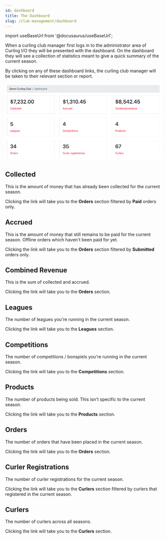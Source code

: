 ```yaml
---
id: dashboard
title: The Dashboard
slug: /club-management/dashboard
---
```

import useBaseUrl from '@docusaurus/useBaseUrl';

When a curling club manager first logs in to the administrator area of Curling I/O they will be presented with the dashboard.
On the dashboard they will see a collection of statistics meant to give a quick summary of the current season.

By clicking on any of these dashboard links, the curling club manager will be taken to their relevant section or report.

![Dashboard](/img/docs/club-management/dashboard/dashboard.png)


## Collected

This is the amount of money that has already been collected for the current season.

Clicking the link will take you to the **Orders** section filtered by **Paid** orders only.

## Accrued

This is the amount of money that still remains to be paid for the current season. Offline orders which haven't been paid for yet.

Clicking the link will take you to the **Orders** section filtered by **Submitted** orders only.

## Combined Revenue

This is the sum of collected and accrued.

Clicking the link will take you to the **Orders** section.

## Leagues

The number of leagues you're running in the current season.

Clicking the link will take you to the **Leagues** section.

## Competitions

The number of competitions / bonspiels you're running in the current season.

Clicking the link will take you to the **Competitions** section.

## Products

The number of products being sold. This isn't specific to the current season.

Clicking the link will take you to the **Products** section.

## Orders

The number of orders that have been placed in the current season.

Clicking the link will take you to the **Orders** section.

## Curler Registrations

The number of curler registrations for the current season.

Clicking the link will take you to the **Curlers** section filtered by curlers that registered in the current season.

## Curlers

The number of curlers across all seasons.

Clicking the link will take you to the **Curlers** section.

